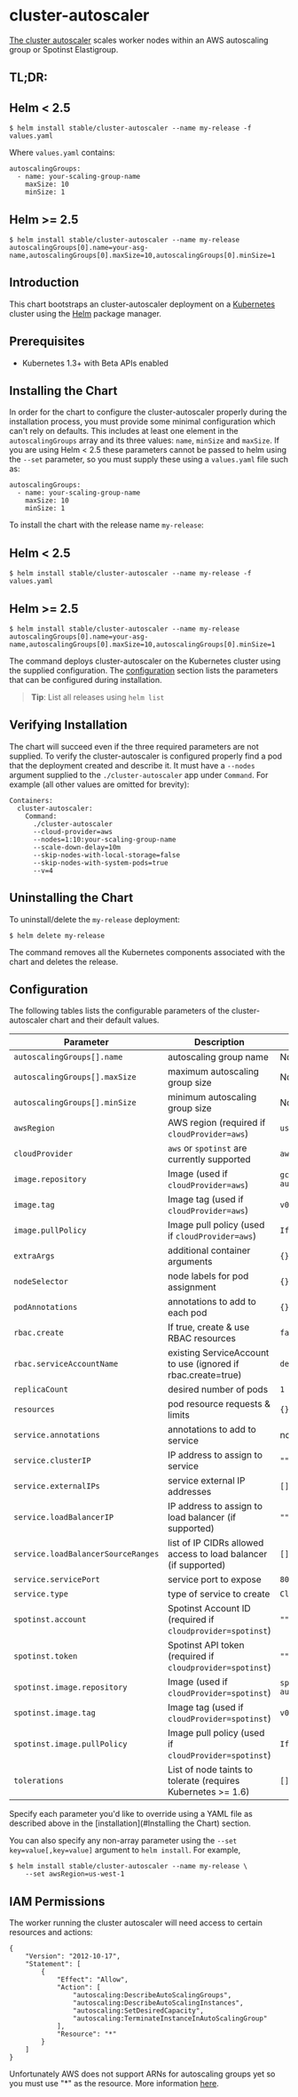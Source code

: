 # cluster-autoscaler

[The cluster autoscaler](https://github.com/kubernetes/autoscaler/tree/master/cluster-autoscaler) scales worker nodes within an AWS autoscaling group or Spotinst Elastigroup.

## TL;DR:

## Helm < 2.5

```console
$ helm install stable/cluster-autoscaler --name my-release -f values.yaml
```
Where `values.yaml` contains:

```
autoscalingGroups:
  - name: your-scaling-group-name
    maxSize: 10
    minSize: 1
```
## Helm >= 2.5

```console
$ helm install stable/cluster-autoscaler --name my-release autoscalingGroups[0].name=your-asg-name,autoscalingGroups[0].maxSize=10,autoscalingGroups[0].minSize=1
```

## Introduction

This chart bootstraps an cluster-autoscaler deployment on a [Kubernetes](http://kubernetes.io) cluster using the [Helm](https://helm.sh) package manager.

## Prerequisites
  - Kubernetes 1.3+ with Beta APIs enabled

## Installing the Chart

In order for the chart to configure the cluster-autoscaler properly during the installation process, you must provide some minimal configuration which can't rely on defaults. This includes at least one element in the `autoscalingGroups` array and its three values: `name`, `minSize` and `maxSize`. If you are using Helm < 2.5 these parameters cannot be passed to helm using the `--set` parameter, so you must supply these using a `values.yaml` file such as:

```
autoscalingGroups:
  - name: your-scaling-group-name
    maxSize: 10
    minSize: 1
```

To install the chart with the release name `my-release`:

## Helm < 2.5

```console
$ helm install stable/cluster-autoscaler --name my-release -f values.yaml
```

## Helm >= 2.5

```console
$ helm install stable/cluster-autoscaler --name my-release autoscalingGroups[0].name=your-asg-name,autoscalingGroups[0].maxSize=10,autoscalingGroups[0].minSize=1
```

The command deploys cluster-autoscaler on the Kubernetes cluster using the supplied configuration. The [configuration](#configuration) section lists the parameters that can be configured during installation.

> **Tip**: List all releases using `helm list`

## Verifying Installation

The chart will succeed even if the three required parameters are not supplied. To verify the cluster-autoscaler is configured properly find a pod that the deployment created and describe it. It must have a `--nodes` argument supplied to the `./cluster-autoscaler` app under `Command`. For example (all other values are omitted for brevity):

```
Containers:
  cluster-autoscaler:
    Command:
      ./cluster-autoscaler
      --cloud-provider=aws
      --nodes=1:10:your-scaling-group-name
      --scale-down-delay=10m
      --skip-nodes-with-local-storage=false
      --skip-nodes-with-system-pods=true
      --v=4
```

## Uninstalling the Chart

To uninstall/delete the `my-release` deployment:

```console
$ helm delete my-release
```

The command removes all the Kubernetes components associated with the chart and deletes the release.

## Configuration

The following tables lists the configurable parameters of the cluster-autoscaler chart and their default values.

Parameter | Description | Default
--- | --- | ---
`autoscalingGroups[].name` | autoscaling group name | None. You *must* supply at least one.
`autoscalingGroups[].maxSize` | maximum autoscaling group size | None. You *must* supply at least one.
`autoscalingGroups[].minSize` | minimum autoscaling group size | None. You *must* supply at least one.
`awsRegion` | AWS region (required if `cloudProvider=aws`) | `us-east-1`
`cloudProvider` | `aws` or `spotinst` are currently supported | `aws`
`image.repository` | Image (used if `cloudProvider=aws`) | `gcr.io/google_containers/cluster-autoscaler`
`image.tag` | Image tag (used if `cloudProvider=aws`) | `v0.6.0`
`image.pullPolicy` | Image pull policy (used if `cloudProvider=aws`) | `IfNotPresent`
`extraArgs` | additional container arguments | `{}`
`nodeSelector` | node labels for pod assignment | `{}`
`podAnnotations` | annotations to add to each pod | `{}`
`rbac.create` | If true, create & use RBAC resources | `false`
`rbac.serviceAccountName` | existing ServiceAccount to use (ignored if rbac.create=true) | `default`
`replicaCount` | desired number of pods | `1`
`resources` | pod resource requests & limits | `{}`
`service.annotations` | annotations to add to service | none
`service.clusterIP` | IP address to assign to service | `""`
`service.externalIPs` | service external IP addresses | `[]`
`service.loadBalancerIP` | IP address to assign to load balancer (if supported) | `""`
`service.loadBalancerSourceRanges` | list of IP CIDRs allowed access to load balancer (if supported) | `[]`
`service.servicePort` | service port to expose | `8085`
`service.type` | type of service to create | `ClusterIP`
`spotinst.account` | Spotinst Account ID (required if `cloudprovider=spotinst`) | `""`
`spotinst.token` | Spotinst API token (required if `cloudprovider=spotinst`) | `""`
`spotinst.image.repository` | Image (used if `cloudProvider=spotinst`) | `spotinst/kubernetes-cluster-autoscaler`
`spotinst.image.tag` | Image tag (used if `cloudProvider=spotinst`) | `v0.6.0`
`spotinst.image.pullPolicy` | Image pull policy (used if `cloudProvider=spotinst`) | `IfNotPresent`
`tolerations` | List of node taints to tolerate (requires Kubernetes >= 1.6) | `[]`


Specify each parameter you'd like to override using a YAML file as described above in the [installation](#Installing the Chart) section.


You can also specify any non-array parameter using the `--set key=value[,key=value]` argument to `helm install`. For example,

```console
$ helm install stable/cluster-autoscaler --name my-release \
    --set awsRegion=us-west-1
```

## IAM Permissions
The worker running the cluster autoscaler will need access to certain resources and actions:

```
{
    "Version": "2012-10-17",
    "Statement": [
        {
            "Effect": "Allow",
            "Action": [
                "autoscaling:DescribeAutoScalingGroups",
                "autoscaling:DescribeAutoScalingInstances",
                "autoscaling:SetDesiredCapacity",
                "autoscaling:TerminateInstanceInAutoScalingGroup"
            ],
            "Resource": "*"
        }
    ]
}
```
Unfortunately AWS does not support ARNs for autoscaling groups yet so you must use "*" as the resource. More information [here](http://docs.aws.amazon.com/autoscaling/latest/userguide/IAM.html#UsingWithAutoScaling_Actions).
